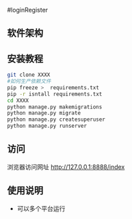 #loginRegister
## 软件架构
## 安装教程
```bash
git clone XXXX
#如何生产依赖文件
pip freeze >  requirements.txt
pip -r isntall requirements.txt
cd XXXX
python manage.py makemigrations
python manage.py migrate
python manage.py createsuperuser
python manage.py runserver
```
## 访问
浏览器访问网址 http://127.0.0.1:8888/index
## 使用说明
- 可以多个平台运行